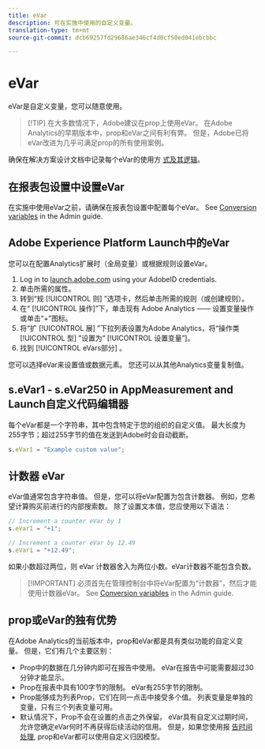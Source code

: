 ```yaml
---
title: eVar
description: 可在实施中使用的自定义变量。
translation-type: tm+mt
source-git-commit: dcb69257fd29686ae346cf4d0cf50ed041ebcbbc

---
```



# eVar

eVar是自定义变量，您可以随意使用。

> [!TIP] 在大多数情况下，Adobe建议在prop上使用eVar。 在Adobe Analytics的早期版本中，prop和eVar之间有利有弊。 但是，Adobe已将eVar改进为几乎可满足prop的所有使用案例。

确保在解决方案设计文档中记录每个eVar的使用方 [式及其逻辑](../../prepare/solution-design.md)。

## 在报表包设置中设置eVar

在实施中使用eVar之前，请确保在报表包设置中配置每个eVar。 See [Conversion variables](/help/admin/admin/conversion-var-admin/conversion-var-admin.md) in the Admin guide.

## Adobe Experience Platform Launch中的eVar

您可以在配置Analytics扩展时（全局变量）或根据规则设置eVar。

1. Log in to [launch.adobe.com](https://launch.adobe.com) using your AdobeID credentials.
2. 单击所需的属性。
3. 转到“规 [!UICONTROL 则] ”选项卡，然后单击所需的规则（或创建规则）。
4. 在“ [!UICONTROL 操作]”下，单击现有  Adobe Analytics —— 设置变量操作或单击“+”图标。
5. 将“扩 [!UICONTROL 展] ”下拉列表设置为Adobe Analytics，将“操作类 [!UICONTROL 型] ”设置为“ [!UICONTROL 设置变量”]。
6. 找到 [!UICONTROL eVars部分] 。

您可以选择eVar来设置值或数据元素。 您还可以从其他Analytics变量复制值。

## s.eVar1 - s.eVar250 in AppMeasurement and Launch自定义代码编辑器

每个eVar都是一个字符串，其中包含特定于您的组织的自定义值。 最大长度为255字节；超过255字节的值在发送到Adobe时会自动截断。

```js
s.eVar1 = "Example custom value";
```

## 计数器 eVar

eVar值通常包含字符串值。 但是，您可以将eVar配置为包含计数器。 例如，您希望计算购买前进行的内部搜索数。 除了设置文本值，您应使用以下语法：

```js
// Increment a counter eVar by 1
s.eVar1 = "+1";

// Increment a counter eVar by 12.49
s.eVar1 = "+12.49";
```

如果小数超过两位，则 eVar 计数器舍入为两位小数。eVar计数器不能包含负数。

> [!IMPORTANT] 必须首先在管理控制台中将eVar配置为“计数器”，然后才能使用计数器eVar。 See [Conversion variables](/help/admin/admin/conversion-var-admin/conversion-var-admin.md) in the Admin guide.

## prop或eVar的独有优势

在Adobe Analytics的当前版本中，prop和eVar都是具有类似功能的自定义变量。 但是，它们有几个主要区别：

* Prop中的数据在几分钟内即可在报告中使用。 eVar在报告中可能需要超过30分钟才能显示。
* Prop在报表中具有100字节的限制。 eVar有255字节的限制。
* Prop能够成为列表Prop，它们在同一点击中接受多个值。 列表变量是单独的变量，只有三个列表变量可用。
* 默认情况下，Prop不会在设置的点击之外保留。 eVar具有自定义过期时间，允许您确定eVar何时不再获得后续活动的信用。 但是，如果您使用报 [告时间处理](../../../components/vrs/vrs-report-time-processing.md), prop和eVar都可以使用自定义归因模型。
